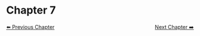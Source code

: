 # Chapter 7

<!-- Pagination -->
<p style="text-align:left;">
  <a href="../Chapter_6/README.md">⬅️ Previous Chapter </a>
    <span style="float:right;">
        <a text-align="right" href="../Chapter_8/README.md">Next Chapter ➡️</a>
    </span>
</p>
